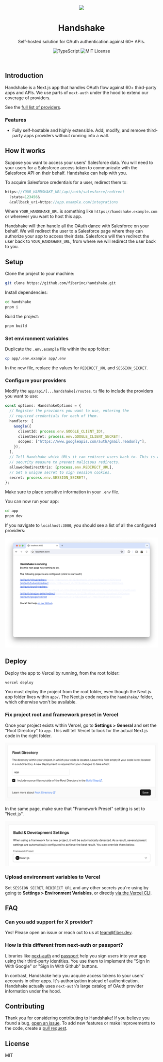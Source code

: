 <br />

<p align="center">
  <img src="https://media1.giphy.com/media/750o1RprTNj8ldkwak/200.gif?cid=5a38a5a2julf1ukb89781yu88pth7ol9sm22s52gc88gc0hs&ep=v1_gifs_search&rid=300.gif&ct=g" width="300"/>

  <h1 align="center">Handshake</h1>

  <p align="center">
    Self-hosted solution for OAuth authentication against 60+ APIs.
  </p>

  <p align="center" style="align: center;">
    <img src="https://img.shields.io/badge/TypeScript-blue" alt="TypeScript" />
    <img src="https://img.shields.io/badge/MIT-License" alt="MIT License" />
  </p>
</p>

<br />

## Introduction

Handshake is a Next.js app that handles OAuth flow against 60+ third-party apps
and APIs. We use parts of `next-auth` under the hood to extend our coverage of
providers.

See the [full list of providers]([1]).

### Features

- Fully self-hostable and highly extensible. Add, modify, and remove third-party
  apps providers without running into a wall.

## How it works

Suppose you want to access your users' Salesforce data. You will need to your
users for a Salesforce access token to communicate with the Salesforce API on
their behalf. Handshake can help with you.

To acquire Salesforce credentials for a user, redirect them to:

```ts
https://YOUR_HANDSHAKE_URL/api/auth/salesforce/redirect
  ?state=123456&
  &callback_uri=https://app.example.com/integrations
```

Where `YOUR_HANDSHAKE_URL` is something like `https://handshake.example.com` or
wherever you want to host this app.

Handshake will then handle all the OAuth dance with Salesforce on your behalf.
We will redirect the user to a Salesforce page where they can authorize your app
to access their data. Salesforce will then redirect the user back to
`YOUR_HANDSHAKE_URL`, from where we will redirect the user back to you.

## Setup

Clone the project to your machine:

```bash
git clone https://github.com/fiberinc/handshake.git
```

Install dependencies:

```bash
cd handshake
pnpm i
```

Build the project:

```bash
pnpm build
```

### Set environment variables

Duplicate the `.env.example` file within the app folder:

```bash
cp app/.env.example app/.env
```

In the new file, replace the values for `REDIRECT_URL` and `SESSION_SECRET`.

### Configure your providers

Modify the `app/api/[...handshake]/routes.ts` file to include the providers you want to use:

```ts
const options: HandshakeOptions = {
  // Register the providers you want to use, entering the
  // required credentials for each of them.
  handlers: [
    Google({
      clientId: process.env.GOOGLE_CLIENT_ID!,
      clientSecret: process.env.GOOGLE_CLIENT_SECRET!,
      scopes: ["https://www.googleapis.com/auth/gmail.readonly"],
    }),
  ],
  // Tell Handshake which URLs it can redirect users back to. This is a
  // security measure to prevent malicious redirects.
  allowedRedirectUris: [process.env.REDIRECT_URL],
  // Set a unique secret to sign session cookies.
  secret: process.env.SESSION_SECRET!,
};
```

Make sure to place sensitive information in your `.env` file.

You can now run your app:

```bash
cd app
pnpm dev
```

If you navigate to `localhost:3000`, you should see a list of all the configured
providers:

![](/docs/public/images/readme-landing.png)

## Deploy

Deploy the app to Vercel by running, from the root folder:

```bash
vercel deploy
```

You must deploy the project from the root folder, even though the Next.js app
folder lives within `app/`. The Next.js code needs the `handshake/` folder,
which otherwise won't be available.

### Fix project root and framework preset in Vercel

Once your project exists within Vercel, go to **Settings > General** and set the
"Root Directory" to `app`. This will tell Vercel to look for the actual Next.js
code in the right folder.

![](/docs/public/images/readme-vercel-setings-root.png)

In the same page, make sure that "Framework Preset" setting is set to "Next.js".

![](/docs/public/images/readme-vercel-setings-next.png)

### Upload environment variables to Vercel

Set `SESSION_SECRET`, `REDIRECT_URL` and any other secrets you're using by going
to **Settings > Environment Variables**, or directly [via the Vercel
CLI](https://vercel.com/docs/cli/env).

## FAQ

### Can you add support for X provider?

Yes! Please open an issue or reach out to us at
[team@fiber.dev](mailto:team@fiber.dev).

### How is this different from next-auth or passport?

Libraries like [next-auth](https://github.com/nextauthjs/next-auth) and
[passport](https://github.com/jaredhanson/passport) help you sign users into
your app using their third-party identities. You use them to implement the "Sign
In With Google" or "Sign In With Github" buttons.

In contrast, Handshake help you acquire access tokens to your users' accounts in
other apps. It's authorization instead of authentication. Handshake actually
uses `next-auth`'s large catalog of OAuth provider information under the hood.

## Contributing

Thank you for considering contributing to Handshake! If you believe you found a bug, [open an issue](https://github.com/fiberinc/handshake/issues). To add new features or make improvements to the code, create a [pull request](https://github.com/fiberinc/handshake/pulls).

## License

MIT

[1]: https://fiber.dev/handshake
